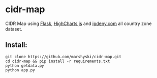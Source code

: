 # cidr-map
CIDR Map using [Flask](http://flask.pocoo.org), [HighCharts.js](http://www.highcharts.com/) and [ipdeny.com](http://ipdeny.com) all country zone dataset.

Install:
--------
    git clone https://github.com/marshyski/cidr-map.git
    cd cidr-map && pip install -r requirements.txt
    python getdata.py
    python app.py
